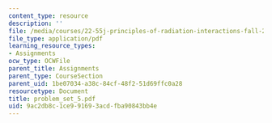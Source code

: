 ```yaml
---
content_type: resource
description: ''
file: /media/courses/22-55j-principles-of-radiation-interactions-fall-2004/9ac2db8c1ce991693acdfba90843bb4e_problem_set_5.pdf
file_type: application/pdf
learning_resource_types:
- Assignments
ocw_type: OCWFile
parent_title: Assignments
parent_type: CourseSection
parent_uid: 1be07034-a38c-84cf-48f2-51d69ffc0a28
resourcetype: Document
title: problem_set_5.pdf
uid: 9ac2db8c-1ce9-9169-3acd-fba90843bb4e
---
```

